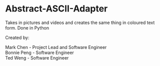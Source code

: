 # Abstract-ASCII-Adapter
Takes in pictures and videos and creates the same thing in coloured text form.
Done in Python

Created by:

Mark Chen - Project Lead and Software Engineer 
<br>Bonnie Peng - Software Engineer
<br>Ted Weng - Software Engineer

